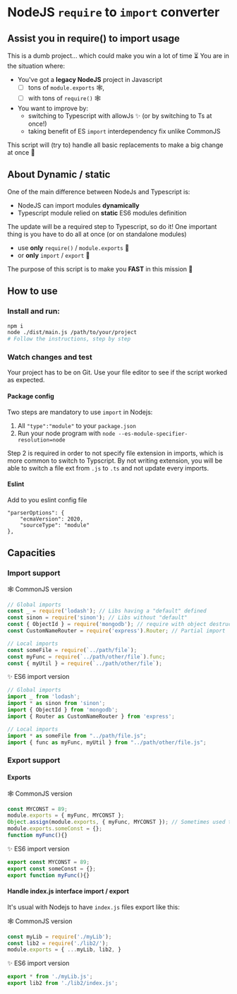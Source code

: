 # NodeJS `require` to `import` converter 

## Assist you in require() to import usage
This is a dumb project... which could make you win a lot of time ⏳
You are in the situation where:
 - You've got a **legacy NodeJS** project in Javascript
   - [ ] tons of `module.exports` 🕸,
   - [ ] with tons of `require()` 🕸

 - You want to improve by:
   - switching to Typescript with allowJs ✨ (or by switching to Ts at once!)
   - taking benefit of ES `import` interdependency fix unlike CommonJS

This script will (try to) handle all basic replacements to make a big change at once 🚀

## About Dynamic / static
One of the main difference between NodeJs and Typescript is:
- NodeJS can import modules **dynamically**
- Typescript module relied on **static** ES6 modules definition

The update will be a required step to Typescript, so do it!
One important thing is you have to do all at once (or on standalone modules)

- use **only** `require()` / `module.exports` 🚫
- or **only** `import` / `export` 🚫

The purpose of this script is to make you **FAST** in this mission 🚀

## How to use
### Install and run:
```bash
npm i
node ./dist/main.js /path/to/your/project
# Follow the instructions, step by step
```

### Watch changes and test
Your project has to be on Git. Use your file editor to see if the script worked as expected.

#### Package config

Two steps are mandatory to use `import` in Nodejs:
1. All `"type":"module"` to your `package.json`
2. Run your node program with `node --es-module-specifier-resolution=node`

Step 2 is required in order to not specify file extension in imports, which is more common to switch to Typscript.
By not writing extension, you will be able to switch a file ext from `.js` to `.ts` and not update every imports.


#### Eslint
Add to you eslint config file
```
"parserOptions": {
    "ecmaVersion": 2020,
    "sourceType": "module"
},
```


## Capacities
### Import support

🕸 CommonJS version
```javascript
// Global imports
const _ = require('lodash'); // Libs having a "default" defined
const sinon = require('sinon'); // Libs without "default"
const { ObjectId } = require('mongodb'); // require with object destructuring
const CustomNameRouter = require('express').Router; // Partial import

// Local imports
const someFile = require(`../path/file`);
const myFunc = require(`../path/other/file`).func;
const { myUtil } = require(`../path/other/file`);

```

✨ ES6 import version
```javascript
// Global imports
import _ from 'lodash';
import * as sinon from 'sinon';
import { ObjectId } from 'mongodb';
import { Router as CustomNameRouter } from 'express';

// Local imports
import * as someFile from "../path/file.js";
import { func as myFunc, myUtil } from "../path/other/file.js";

```


### Export support

#### Exports
🕸 CommonJS version
```javascript
const MYCONST = 89;
module.exports = { myFunc, MYCONST };
Object.assign(module.exports, { myFunc, MYCONST }); // Sometimes used to bypass inter-dependency
module.exports.someConst = {};
function myFunc(){}
```

✨ ES6 import version
```javascript
export const MYCONST = 89;
export const someConst = {};
export function myFunc(){}
```


#### Handle index.js interface import / export
It's usual with Nodejs to have `index.js` files export like this:

🕸 CommonJS version
```javascript
const myLib = require('./myLib');
const lib2 = require('./lib2/');
module.exports = { ...myLib, lib2, }
```

✨ ES6 import version
```javascript
export * from './myLib.js';
export lib2 from './lib2/index.js';
```




